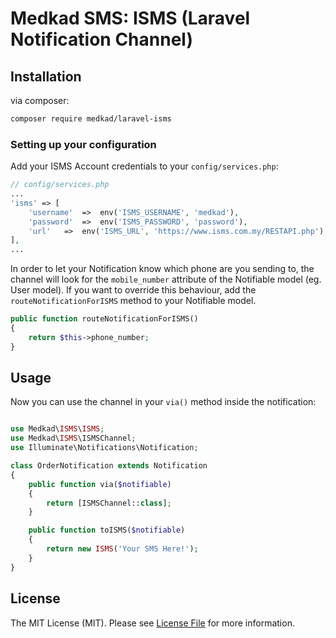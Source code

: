 # Medkad SMS: ISMS (Laravel Notification Channel)


## Installation

via composer:

``` bash
composer require medkad/laravel-isms
```

### Setting up your configuration

Add your ISMS Account credentials to your `config/services.php`:

```php
// config/services.php
...
'isms' => [
    'username'  =>  env('ISMS_USERNAME', 'medkad'),
    'password'  =>  env('ISMS_PASSWORD', 'password'),
    'url'   =>  env('ISMS_URL', 'https://www.isms.com.my/RESTAPI.php'),
],
...
```

In order to let your Notification know which phone are you sending to, the channel will look for the `mobile_number` attribute of the Notifiable model (eg. User model). If you want to override this behaviour, add the `routeNotificationForISMS` method to your Notifiable model.

```php
public function routeNotificationForISMS()
{
    return $this->phone_number;
}
```

## Usage

Now you can use the channel in your `via()` method inside the notification:

``` php

use Medkad\ISMS\ISMS;
use Medkad\ISMS\ISMSChannel;
use Illuminate\Notifications\Notification;

class OrderNotification extends Notification
{
    public function via($notifiable)
    {
        return [ISMSChannel::class];
    }

    public function toISMS($notifiable)
    {
        return new ISMS('Your SMS Here!');
    }
}
```
## License

The MIT License (MIT). Please see [License File](LICENSE.md) for more information.
